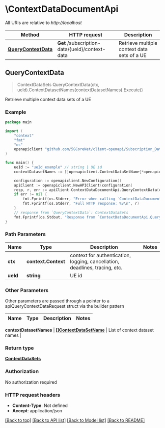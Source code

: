 # \ContextDataDocumentApi

All URIs are relative to *http://localhost*

Method | HTTP request | Description
------------- | ------------- | -------------
[**QueryContextData**](ContextDataDocumentApi.md#QueryContextData) | **Get** /subscription-data/{ueId}/context-data | Retrieve multiple context data sets of a UE



## QueryContextData

> ContextDataSets QueryContextData(ctx, ueId).ContextDatasetNames(contextDatasetNames).Execute()

Retrieve multiple context data sets of a UE

### Example

```go
package main

import (
    "context"
    "fmt"
    "os"
    openapiclient "github.com/5GCoreNet/client-openapi/Subscription_Data"
)

func main() {
    ueId := "ueId_example" // string | UE id
    contextDatasetNames := []openapiclient.ContextDataSetName{*openapiclient.NewContextDataSetName()} // []ContextDataSetName | List of context dataset names

    configuration := openapiclient.NewConfiguration()
    apiClient := openapiclient.NewAPIClient(configuration)
    resp, r, err := apiClient.ContextDataDocumentApi.QueryContextData(context.Background(), ueId).ContextDatasetNames(contextDatasetNames).Execute()
    if err != nil {
        fmt.Fprintf(os.Stderr, "Error when calling `ContextDataDocumentApi.QueryContextData``: %v\n", err)
        fmt.Fprintf(os.Stderr, "Full HTTP response: %v\n", r)
    }
    // response from `QueryContextData`: ContextDataSets
    fmt.Fprintf(os.Stdout, "Response from `ContextDataDocumentApi.QueryContextData`: %v\n", resp)
}
```

### Path Parameters


Name | Type | Description  | Notes
------------- | ------------- | ------------- | -------------
**ctx** | **context.Context** | context for authentication, logging, cancellation, deadlines, tracing, etc.
**ueId** | **string** | UE id | 

### Other Parameters

Other parameters are passed through a pointer to a apiQueryContextDataRequest struct via the builder pattern


Name | Type | Description  | Notes
------------- | ------------- | ------------- | -------------

 **contextDatasetNames** | [**[]ContextDataSetName**](ContextDataSetName.md) | List of context dataset names | 

### Return type

[**ContextDataSets**](ContextDataSets.md)

### Authorization

No authorization required

### HTTP request headers

- **Content-Type**: Not defined
- **Accept**: application/json

[[Back to top]](#) [[Back to API list]](../README.md#documentation-for-api-endpoints)
[[Back to Model list]](../README.md#documentation-for-models)
[[Back to README]](../README.md)

